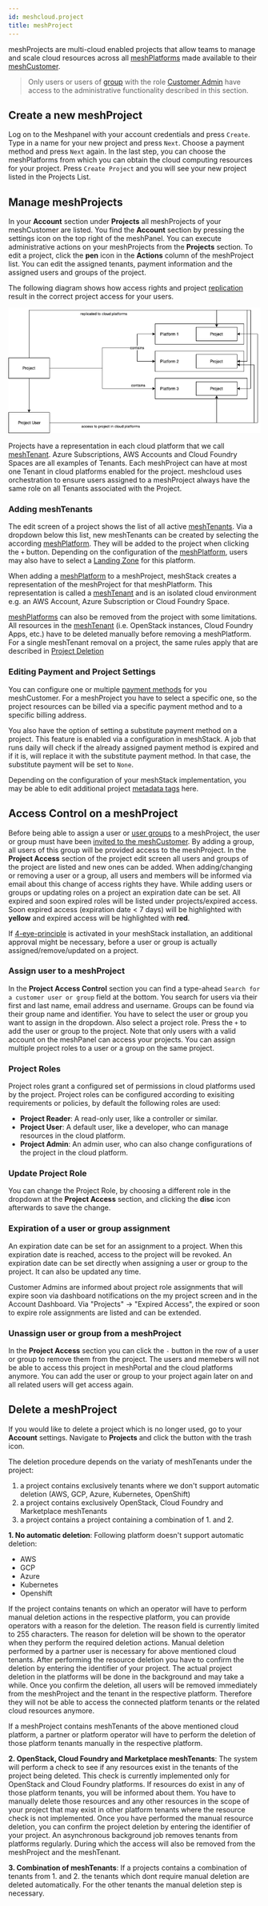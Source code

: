 ```yaml
---
id: meshcloud.project
title: meshProject
---
```


meshProjects are multi-cloud enabled projects that allow teams to manage and scale cloud resources across all [meshPlatforms](meshcloud.platforms.md) made available to their [meshCustomer](meshcloud.customer.md).

> Only users or users of [group](meshcloud.customer.md#user-groups) with the role [Customer Admin](meshcloud.customer.md#assign-meshcustomer-roles) have access to the administrative functionality described in this section.

## Create a new meshProject

Log on to the Meshpanel with your account credentials and press `Create`. Type in a name for your new project and press `Next`. Choose a payment method and press `Next` again. In the last step, you can choose the meshPlatforms from which you can obtain the cloud computing resources for your project. Press `Create Project` and you will see your new project listed in the Projects List.

## Manage meshProjects

In your **Account** section under **Projects** all meshProjects of your meshCustomer are listed. You find the **Account** section by pressing the settings icon on the top right of the meshPanel. You can execute administrative actions on your meshProjects from the **Projects** section. To edit a project, click the **pen** icon in the **Actions** column of the meshProject list. You can edit the assigned tenants, payment information and the assigned users and groups of the project.

The following diagram shows how access rights and project [replication](./meshcloud.tenant.md) result in the correct project access for your users.

![Project User Role Replication](assets/project-user-roles.png)

Projects have a representation in each cloud platform that we call [meshTenant](./meshcloud.tenant.md). Azure Subscriptions, AWS Accounts and Cloud Foundry Spaces are all examples of Tenants. Each meshProject can have at most one Tenant in cloud platforms enabled for the project.
meshcloud uses orchestration to ensure users assigned to a meshProject always have the same role on all Tenants associated with the Project.

### Adding meshTenants

The edit screen of a project shows the list of all active [meshTenants](./meshcloud.tenant.md). Via a dropdown below this list, new meshTenants can be created by selecting the according [meshPlatform](meshcloud.platforms.md). They will be added to the project when clicking the `+` button. Depending on the configuration of the [meshPlatform](meshcloud.platforms.md), users may also have to select a [Landing Zone](meshcloud.landing-zones.md) for this platform.

When adding a [meshPlatform](meshcloud.platforms.md) to a meshProject, meshStack creates a representation of the meshProject for that meshPlatform. This representation is called a [meshTenant](meshcloud.tenant.md) and is an isolated cloud environment e.g. an AWS Account, Azure Subscription or Cloud Foundry Space.

[meshPlatforms](meshcloud.platforms.md) can also be removed from the project with some limitations. All resources in the [meshTenant](meshcloud.tenant.md) (i.e. OpenStack instances, Cloud Foundry Apps, etc.) have to be deleted manually before removing a meshPlatform. For a single meshTenant removal on a project, the same rules apply that are described in [Project Deletion](#delete-a-meshproject)

### Editing Payment and Project Settings

You can configure one or multiple [payment methods](meshcloud.payment-methods.md) for you meshCustomer. For a meshProject you have to select a specific one, so the project resources can be billed via a specific payment method and to a specific billing address.

You also have the option of setting a substitute payment method on a project. This feature is enabled via a configuration in meshStack. A job that runs daily will check if the already assigned payment method is expired and if it is, will replace it with the substitute payment method. In that case, the substitute payment will be set to `None`.

Depending on the configuration of your meshStack implementation, you may be able to edit additional project [metadata tags](./meshcloud.metadata-tags.md) here.

## Access Control on a meshProject

Before being able to assign a user or [user groups](meshcloud.customer.md#user-groups) to a meshProject, the user or group must have been [invited to the meshCustomer](meshcloud.customer.md#invite-users-to-a-meshcustomer-team). By adding a group, all users of this group will be provided access to the meshProject. In the **Project Access** section of the project edit screen all users and groups of the project are listed and new ones can be added. When adding/changing or removing a user or a group, all users and members will be informed via email about this change of access rights they have.
While adding users or groups or updating roles on a project an expiration date can be set. All expired and soon expired roles will be listed under projects/expired access.
Soon expired access (expiration date < 7 days) will be highlighted with **yellow** and expired access will be highlighted with **red**.

If [4-eye-principle](meshstack.authorization.md#user-project-role-approval) is activated in your meshStack installation, an additional approval might be necessary, before a user or group is actually assigned/remove/updated on a project.

### Assign user to a meshProject

In the **Project Access Control** section you can find a type-ahead `Search for a customer user or group` field at the bottom. You search for users via their first and last name, email address and username. Groups can be found via their group name and identifier. You have to select the user or group you want to assign in the dropdown. Also select a project role. Press the `+` to add the user or group to the project. Note that only users with a valid account on the meshPanel can access your projects. You can assign multiple project roles to a user or a group on the same project.

### Project Roles

Project roles grant a configured set of permissions in cloud platforms used by the project. Project roles can be configured according to exisiting requirements or policies, by default the following roles are used:

- **Project Reader**: A read-only user, like a controller or similar.
- **Project User**: A default user, like a developer, who can manage resources in the cloud platform.
- **Project Admin**: An admin user, who can also change configurations of the project in the cloud platform.

### Update Project Role

You can change the Project Role, by choosing a different role in the dropdown at the **Project Access** section, and clicking the **disc** icon afterwards to save the change.

### Expiration of a user or group assignment

An expiration date can be set for an assignment to a project. When this expiration date is reached, access to the project will be revoked. An expiration date can be set directly when assigning a user or group to the project. It can also be updated any time.

Customer Admins are informed about project role assignments that will expire soon via dashboard notifications on the my project screen and in the Account Dashboard.
Via "Projects" -> "Expired Access", the expired or soon to expire role assignments are listed and can be extended.

### Unassign user or group from a meshProject

In the **Project Access** section you can click the `-` button in the row of a user or group to remove them from the project. The users and memebers will not be able to access this project in meshPortal and the cloud platforms anymore. You can add the user or group to your project again later on and all related users will get access again.

## Delete a meshProject

If you would like to delete a project which is no longer used, go to your **Account** settings. Navigate to **Projects** and click the button with the trash icon.

The deletion procedure depends on the variaty of meshTenants under the project:

1. a project contains exclusively tenants where we don't support automatic deletion (AWS, GCP, Azure, Kubernetes, OpenShift)
2. a project contains exclusively OpenStack, Cloud Foundry and Marketplace meshTenants
3. a project contains a project containing a combination of 1. and 2.

**1. No automatic deletion**: Following platform doesn't support automatic deletion:

- AWS
- GCP
- Azure
- Kubernetes
- Openshift

 If the project contains tenants on which an operator will have to perform manual deletion actions in the respective platform, you can provide operators with a reason for the deletion. The reason field is currently limited to 255 characters. The reason for deletion will be shown to the operator when they perform the required deletion actions. Manual deletion performed by a partner user is necessary for above mentioned cloud tenants.
 After performing the resource deletion you have to confirm the deletion by entering the identifier of your project. The actual project deletion in the platforms will be done in the background and may take a while. Once you confirm the deletion, all users will be removed immediately from the meshProject and the tenant in the respective platform. Therefore they will not be able to access the connected platform tenants or the related cloud resources anymore.

If a meshProject contains meshTenants of the above mentioned cloud platform, a partner or platform operator will have to perform the deletion of those platform tenants manually in the respective platform.


**2. OpenStack, Cloud Foundry and Marketplace meshTenants**: The system will perform a check to see if any resources exist in the tenants of the project being deleted. This check is currently implemented only for OpenStack and Cloud Foundry platforms. If resources do exist in any of those platform tenants, you will be informed about them. You have to manually delete those resources and any other resources in the scope of your project that may exist in other platform tenants where the resource check is not implemented. Once you have performed the manual resource deletion, you can confirm the project deletion by entering the identifier of your project. An asynchronous background job removes tenants from platforms regularly. During which the access will also be removed from the meshProject and the meshTenant.

**3. Combination of meshTenants**: If a projects contains a combination of tenants from 1. and 2. the tenants which dont require manual deletion are deleted automatically. For the other tenants the manual deletion step is necessary.

